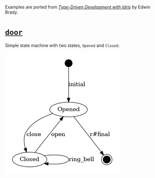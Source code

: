 Examples are ported from [_Type-Driven Development with Idris_](https://www.manning.com/books/type-driven-development-with-idris) by Edwin Brady.

# [`door`](./door.rs)

Simple state machine with two states, `Opened` and `Closed`.

![`door` state machine diagram](../generated/Door.dot.png)
